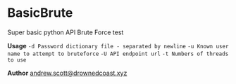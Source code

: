 # BasicBrute
Super basic python API Brute Force test

**Usage**
`-d Password dictionary file - separated by newline`
`-u Known user name to attempt to bruteforce`
`-U API endpoint url`
`-t Numbers of threads to use`

**Author**
andrew.scott@drownedcoast.xyz
